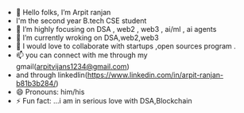- 👋 Hello folks, I’m Arpit ranjan
- I'm the second year B.tech CSE student
- 👀 I’m highly focusing on DSA , web2 , web3 , ai/ml , ai agents
- 🌱 I’m currently wroking on DSA,web2,web3
- 💞️ I would love to collaborate with startups ,open sources program .
- 📫 you can connect with me through my gmail(arpitvijans1234@gmail.com)
-   and through linkedlin(https://www.linkedin.com/in/arpit-ranjan-b81b3b284/)
- 😄 Pronouns: him/his
- ⚡ Fun fact: ...i am in serious love with DSA,Blockchain

<!---
ArpitRanjan0101/ArpitRanjan0101 is a ✨ special ✨ repository because its `README.md` (this file) appears on your GitHub profile.
You can click the Preview link to take a look at your changes.
--->
